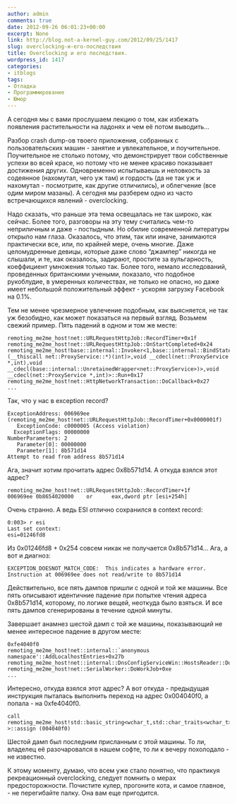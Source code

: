 ```yaml
---
author: admin
comments: true
date: 2012-09-26 06:01:23+00:00
excerpt: None
link: http://blog.not-a-kernel-guy.com/2012/09/25/1417
slug: overclocking-и-его-последствия
title: Overclocking и его последствия.
wordpress_id: 1417
categories:
- itblogs
tags:
- Отладка
- Программирование
- Юмор
---
```


А сегодня мы с вами прослушаем лекцию о том, как избежать появления растительности на ладонях и чем её потом выводить...



Разбор crash dump-ов твоего приложения, собранных с пользовательских машин - занятие и увлекательное, и поучительное. Поучительное не столько потому, что демонстрирует твои собственные успехи во всей красе, но потому что не менее красиво показывает достижения других. Одновременно испытываешь и неловкость за содеянное (нахомутал, чего уж там) и гордость (да не так уж и нахомутал - посмотрите, как другие отличились), и облегчение (все одим миром мазаны). А сегодня мы разберем одно из часто встречающихся явлений - overclocking.

Надо сказать, что раньше эта тема освещалась не так широко, как сейчас. Более того, разговоры на эту тему считались чем-то неприличным и даже - постыдным. Но обилие современной литературы открыло нам глаза. Оказалось, что этим, так или иначе, занимаются практически все, или, по крайней мере, очень многие. Даже целомудренные девицы, которые даже слово “джампер” никогда не слышали, и те, как оказалось, задирают, простите за вульгарность, коеффициент умножения только так. Более того, немало исследований, проведенных британскими учеными, показало, что подобное рукоблудие, в умеренных количествах, не только не опасно, но даже имеет небольшой положительный эффект - ускоряя загрузку Facebook на 0.1%.

Тем не менее чрезмерное увлечение подобным, как выясняется, не так уж безобидно, как может показаться на первый взгляд. Возьмем свежий пример. Пять падений в одном и том же месте:



```no-highlight
remoting_me2me_host!net::URLRequestHttpJob::RecordTimer+0x1f
remoting_me2me_host!net::URLRequestHttpJob::OnStartCompleted+0x24
remoting_me2me_host!base::internal::Invoker<1,base::internal::BindState<base::internal::RunnableAdapter<void (__thiscall net::ProxyService::*)(int)>,void __cdecl(net::ProxyService *,int),void __cdecl(base::internal::UnretainedWrapper<net::ProxyService>)>,void __cdecl(net::ProxyService *,int)>::Run+0x17
remoting_me2me_host!net::HttpNetworkTransaction::DoCallback+0x27
...
```



Так, что у нас в exception record?



```no-highlight
ExceptionAddress: 006969ee (remoting_me2me_host!net::URLRequestHttpJob::RecordTimer+0x0000001f)
   ExceptionCode: c0000005 (Access violation)
  ExceptionFlags: 00000000
NumberParameters: 2
   Parameter[0]: 00000000
   Parameter[1]: 8b571d14
Attempt to read from address 8b571d14
```



Ага, значит хотим прочитать адрес 0x8b571d14. А откуда взялся этот адрес?



```no-highlight
remoting_me2me_host!net::URLRequestHttpJob::RecordTimer+1f 
006969ee 0b8654020000    or      eax,dword ptr [esi+254h]
```



Очень странно. А ведь ESI отлично сохранился в context record:



```no-highlight
0:003> r esi
Last set context:
esi=01246fd8
```



Из 0x01246fd8 + 0x254 совсем никак не получается 0x8b571d14... Ага, а вот и диагноз:



```no-highlight
EXCEPTION_DOESNOT_MATCH_CODE:  This indicates a hardware error.
Instruction at 006969ee does not read/write to 8b571d14
```



Действительно, все пять дампов пришли с одной и той же машины. Все пять описывают идентичние падение при попытке чтения адреса 0x8b571d14, которому, по логике вещей, неоткуда было взяться. И все пять дампов сгенерированы в течение одной минуты.

Завершает анамнез шестой дамп с той же машины, показывающий не менее интересное падение в другом месте:



```no-highlight
0xfe4040f0
remoting_me2me_host!net::internal::`anonymous namespace'::AddLocalhostEntries+0x27b
remoting_me2me_host!net::internal::DnsConfigServiceWin::HostsReader::DoWork+0x44 remoting_me2me_host!net::SerialWorker::DoWorkJob+0xe
...
```



Интересно, откуда взялся этот адрес? А вот откуда - предыдущая инструкция пыталась выполнить переход на адрес 0x004040f0, а попала - на 0xfe4040f0.



```no-highlight
call    remoting_me2me_host!std::basic_string<wchar_t,std::char_traits<wchar_t>,std::allocator<wchar_t> >::assign (004040f0)
```



Шестой дамп был последним присланным с этой машины. То ли, владелец её разочаровался в нашем софте, то ли к вечеру похолодало - не известно.

К этому моменту, думаю, что всем уже стало понятно, что практикуя рекреационный overclocking, следует помнить о мерах предосторожности. Почистите кулер, прогоните кота, и самое главное, - не перегибайте палку. Она вам еще пригодится.

